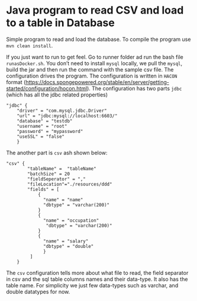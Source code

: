 # Java program to read CSV and load to a table in Database
Simple program to read and load the database. To compile the program use `mvn clean install`. 

If you just want to run to get feel. Go to runner folder ad run the bash file `runasDocker.sh`. You don’t need to install `mysql` locally, we pull the `mysql`, build the jar and then run the command with the sample csv file.
The configuration drives the program. The configuration is written in `HACON` format (https://docs.spongepowered.org/stable/en/server/getting-started/configuration/hocon.html). The configuration has two parts `jdbc` (which has all the jdbc related properties)

```
"jdbc" {
	"driver" = "com.mysql.jdbc.Driver"
	"url" = "jdbc:mysql://localhost:6603/"
	"database" = "testdb"
	"username" = "root"
	"password" = "mypassword"
	"useSSL" = "false"
	}
```
The another part is `csv` ash shown below:
```
"csv" {
 		"tableName" =  "tableName"
 		"batchSize" = 20
 		"fieldSeperator" = ","
		"fileLocation"="./resources/ddd"
		"fields" = [ 
			{ 
			  "name" = "name"
			  "dbtype" = "varchar(200)"
			}
			{
			  "name" = "occupation"
			   "dbtype" = "varchar(200)"
			}
			{
			  "name" = "salary"
			  "dbtype" = "double"
			  }
		 ]
	}
```
The `csv` configuration tells more about what file to read, the field separator in csv and the sql table columns names and their data-type. It also has the table name. For simplicity we just few data-types such as varchar, and double datatypes for now.
